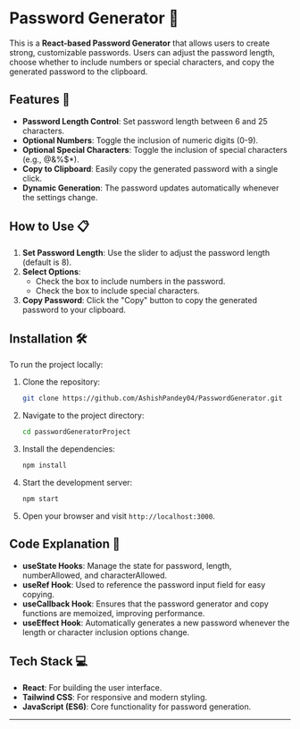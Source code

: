 
# Password Generator 🔐

This is a **React-based Password Generator** that allows users to create strong, customizable passwords. Users can adjust the password length, choose whether to include numbers or special characters, and copy the generated password to the clipboard.

## Features 🌟

- **Password Length Control**: Set password length between 6 and 25 characters.
- **Optional Numbers**: Toggle the inclusion of numeric digits (0-9).
- **Optional Special Characters**: Toggle the inclusion of special characters (e.g., @&%$*).
- **Copy to Clipboard**: Easily copy the generated password with a single click.
- **Dynamic Generation**: The password updates automatically whenever the settings change.

## How to Use 📋

1. **Set Password Length**: Use the slider to adjust the password length (default is 8).
2. **Select Options**:
   - Check the box to include numbers in the password.
   - Check the box to include special characters.
3. **Copy Password**: Click the "Copy" button to copy the generated password to your clipboard.

## Installation 🛠️

To run the project locally:

1. Clone the repository:
   ```bash
   git clone https://github.com/AshishPandey04/PasswordGenerator.git
   ```

2. Navigate to the project directory:
   ```bash
   cd passwordGeneratorProject
   ```

3. Install the dependencies:
   ```bash
   npm install
   ```

4. Start the development server:
   ```bash
   npm start
   ```

5. Open your browser and visit `http://localhost:3000`.

## Code Explanation 📜

- **useState Hooks**: Manage the state for password, length, numberAllowed, and characterAllowed.
- **useRef Hook**: Used to reference the password input field for easy copying.
- **useCallback Hook**: Ensures that the password generator and copy functions are memoized, improving performance.
- **useEffect Hook**: Automatically generates a new password whenever the length or character inclusion options change.

## Tech Stack 💻

- **React**: For building the user interface.
- **Tailwind CSS**: For responsive and modern styling.
- **JavaScript (ES6)**: Core functionality for password generation.



---

